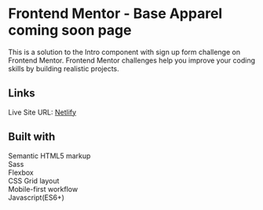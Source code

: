 <h1>Frontend Mentor - Base Apparel coming soon page</h1>
This is a solution to the Intro component with sign up form challenge on Frontend Mentor.  Frontend Mentor challenges help you improve your coding skills by building realistic projects.<br>

<h2>Links</h2>
Live Site URL: <a href="https://apparel-base-ds.netlify.app/">Netlify</a>

<h2>Built with</h2>
Semantic HTML5 markup<br>
Sass<br>
Flexbox<br>
CSS Grid layout<br>
Mobile-first workflow<br>
Javascript(ES6+)
